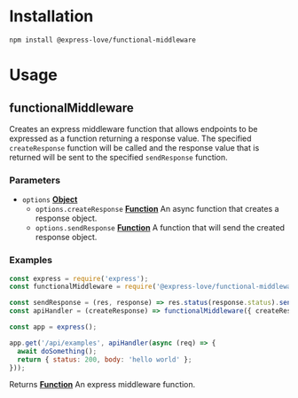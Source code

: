 # Installation

    npm install @express-love/functional-middleware

# Usage

<!-- Generated by documentation.js. Update this documentation by updating the source code. -->

## functionalMiddleware

Creates an express middleware function that allows endpoints to be expressed
as a function returning a response value. The specified `createResponse`
function will be called and the response value that is returned will be sent
to the specified `sendResponse` function.

### Parameters

-   `options` **[Object](https://developer.mozilla.org/docs/Web/JavaScript/Reference/Global_Objects/Object)** 
    -   `options.createResponse` **[Function](https://developer.mozilla.org/docs/Web/JavaScript/Reference/Statements/function)** An async function that creates a response
        object.
    -   `options.sendResponse` **[Function](https://developer.mozilla.org/docs/Web/JavaScript/Reference/Statements/function)** A function that will send the created response
        object.

### Examples

```javascript
const express = require('express');
const functionalMiddleware = require('@express-love/functional-middleware');

const sendResponse = (res, response) => res.status(response.status).send(response.body);
const apiHandler = (createResponse) => functionalMiddleware({ createResponse, sendResponse });

const app = express();

app.get('/api/examples', apiHandler(async (req) => {
  await doSomething();
  return { status: 200, body: 'hello world' };
}));
```

Returns **[Function](https://developer.mozilla.org/docs/Web/JavaScript/Reference/Statements/function)** An express middleware function.
